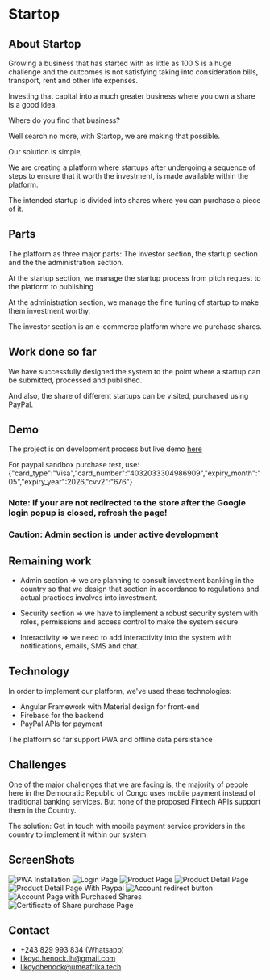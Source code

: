 # Startop

## About Startop

Growing a business that has started with as little as 100 $ is a huge challenge and the outcomes is not satisfying taking into consideration bills, transport, rent and other life expenses.

Investing that capital into a much greater business where you own a share is a good idea.

Where do you find that business?

Well search no more, with Startop, we are making that possible.

Our solution is simple,

We are creating a platform where startups after undergoing a sequence of steps to ensure that it worth the investment, is made available within the platform.

The intended startup is divided into shares where you can purchase a piece of it.


## Parts

The platform as three major parts:
The investor section, the startup section and the the administration section.

At the startup section, we manage the startup process from pitch request to the platform to publishing 

At the administration section, we manage the fine tuning of startup to make them investment worthy.

The investor section is an e-commerce platform where we purchase shares.

## Work done so far

We have successfully designed the system to the point where a startup can be submitted, processed and published.

And also, the share of different startups can be visited, purchased using PayPal.

  
## Demo

The project is on development process but live demo [here](https://ume-functions.web.app) 

For paypal sandbox purchase test, use: {"card_type":"Visa","card_number":"4032033304986909","expiry_month":"05","expiry_year":2026,"cvv2":"676"}

  ### Note: If your are not redirected to the store after the Google login popup is closed, refresh the page!

  ### Caution: Admin section is under active development

## Remaining work

- Admin section => we are planning to consult investment banking in the country so that we design that section in accordance to regulations and actual practices involves into investment.

- Security section => we have to implement a robust security system with roles, permissions and access control to make the system secure 

- Interactivity => we need to add interactivity into the system with notifications, emails, SMS and chat.


## Technology

In order to implement our platform, we've used these technologies:
- Angular Framework with Material design for front-end
- Firebase for the backend 
- PayPal APIs for payment

The platform so far support PWA and offline data persistance

## Challenges

One of the major challenges that we are facing is, the majority of people here in the Democratic Republic of Congo uses mobile payment instead of traditional banking services. But none of the proposed Fintech APIs support them in the Country.

The solution:  Get in touch with mobile payment service providers in the country to implement it within our system.

## ScreenShots
 
![PWA Installation](https://github.com/henlik/startop/blob/main/src/assets/images/1.png?raw=true)
![Login Page](https://github.com/henlik/startop/blob/main/src/assets/images/2.png?raw=true)
![Product Page](https://github.com/henlik/startop/blob/main/src/assets/images/3.png?raw=true)
![Product Detail Page](https://github.com/henlik/startop/blob/main/src/assets/images/4.png?raw=true)
![Product Detail Page With Paypal](https://github.com/henlik/startop/blob/main/src/assets/images/5.png?raw=true)
![Account redirect button](https://github.com/henlik/startop/blob/main/src/assets/images/6.png?raw=true)
![Account Page with Purchased Shares](https://github.com/henlik/startop/blob/main/src/assets/images/7.png?raw=true)
![Certificate of Share purchase Page](https://github.com/henlik/startop/blob/main/src/assets/images/8.png?raw=true)

## Contact

- +243 829 993 834 (Whatsapp)
- likoyo.henock.lh@gmail.com
- likoyohenock@umeafrika.tech

